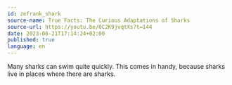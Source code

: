 ```yaml
---
id: zefrank_shark
source-name: True Facts: The Curious Adaptations of Sharks
source-url: https://youtu.be/0C2K9jvqtXs?t=144
date: 2023-06-21T17:14:24+02:00
published: true
language: en
---
```


Many sharks can swim quite quickly. This comes in handy, because sharks live in places where there are sharks.
